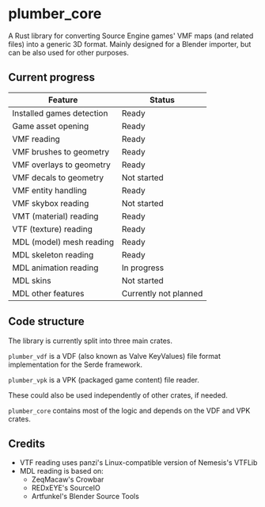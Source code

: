 # plumber_core

A Rust library for converting Source Engine games' VMF maps (and related files) into a generic 3D format.
Mainly designed for a Blender importer, but can be also used for other purposes.


## Current progress

Feature                   | Status
------------------------- | ----------
Installed games detection | Ready
Game asset opening        | Ready
VMF reading               | Ready
VMF brushes to geometry   | Ready
VMF overlays to geometry  | Ready
VMF decals to geometry    | Not started
VMF entity handling       | Ready
VMF skybox reading        | Not started
VMT (material) reading    | Ready
VTF (texture) reading     | Ready
MDL (model) mesh reading  | Ready
MDL skeleton reading      | Ready
MDL animation reading     | In progress
MDL skins                 | Not started
MDL other features        | Currently not planned


## Code structure

The library is currently split into three main crates.

`plumber_vdf` is a VDF (also known as Valve KeyValues) file format implementation for the Serde framework.

`plumber_vpk` is a VPK (packaged game content) file reader.

These could also be used independently of other crates, if needed.

`plumber_core` contains most of the logic and depends on the VDF and VPK crates.


## Credits

- VTF reading uses panzi's Linux-compatible version of Nemesis's VTFLib
- MDL reading is based on:
    - ZeqMacaw's Crowbar
    - REDxEYE's SourceIO
    - Artfunkel's Blender Source Tools
